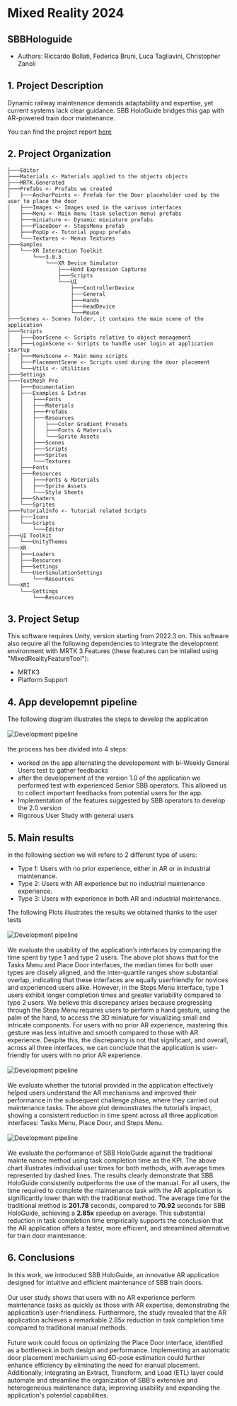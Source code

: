 # Mixed Reality 2024
## SBBHologuide
- Authors: Riccardo Bollati, Federica Bruni, Luca Tagliavini, Christopher Zanoli

## 1. Project Description
Dynamic railway maintenance demands adaptability and expertise, yet current systems lack clear guidance. SBB HoloGuide bridges this gap with AR-powered train door maintenance. 

You can find the project report [here](README_files/report.pdf)

## 2. Project Organization
```
├───Editor
├───Materials <- Materials applied to the objects objects
├───MRTK.Generated
├───Prefabs <- Prefabs we created
│   ├───AnchorPoints <- Prefab for the Door placeholder used by the user to place the door
│   ├───Images <- Images used in the variuos interfaces
│   ├───Menu <- Main menu (task selection menu) prefabs
│   ├───miniature <- Dynamic miniature prefabs
│   ├───PlaceDoor <- StepsMenu prefab
│   ├───PopUp <- Tutorial popup prefabs
│   └───Textures <- Menus Textures
├───Samples
│   └───XR Interaction Toolkit
│       └───3.0.3
│           └───XR Device Simulator
│               ├───Hand Expression Captures
│               ├───Scripts
│               └───UI
│                   ├───ControllerDevice
│                   ├───General
│                   ├───Hands
│                   ├───HeadDevice
│                   └───Mouse
├───Scenes <- Scenes folder, it contains the main scene of the application
├───Scripts
│   ├───DoorScene <- Scripts relative to object menagement
│   ├───LoginScene <- Scripts to handle user login at application startup
│   ├───MenuScene <- Main menu scripts
│   ├───PlacementScene <- Scripts used during the door placement
│   └───Utils <- Utilities
├───Settings
├───TextMesh Pro
│   ├───Documentation
│   ├───Examples & Extras
│   │   ├───Fonts
│   │   ├───Materials
│   │   ├───Prefabs
│   │   ├───Resources
│   │   │   ├───Color Gradient Presets
│   │   │   ├───Fonts & Materials
│   │   │   └───Sprite Assets
│   │   ├───Scenes
│   │   ├───Scripts
│   │   ├───Sprites
│   │   └───Textures
│   ├───Fonts
│   ├───Resources
│   │   ├───Fonts & Materials
│   │   ├───Sprite Assets
│   │   └───Style Sheets
│   ├───Shaders
│   └───Sprites
├───TutorialInfo <- Tutorial related Scripts
│   ├───Icons
│   └───Scripts
│       └───Editor
├───UI Toolkit
│   └───UnityThemes
├───XR
│   ├───Loaders
│   ├───Resources
│   ├───Settings
│   └───UserSimulationSettings
│       └───Resources
└───XRI
    └───Settings
        └───Resources
```
## 3. Project Setup
This software requires Unity, version starting from 2022.3 on. This software also require all the following dependencies to integrate the development environment with MRTK 3 Features (these features can be intalled using "MixedRealityFeatureTool"):
- MRTK3
- Platform Support

## 4. App developemnt pipeline
The following diagram illustrates the steps to develop the application
<br><br>
![Development pipeline](README_files/app_development.jpg)
<br><br>
the process has bee divided into 4 steps:
- worked on the app alternating the developement with bi-Weekly General Users test to gather feedbacks
- after the developement of the version 1.0 of the application we performed test with experienced Senior SBB operators. This allowed us to collect important feedbacks from potential users for the app.
- Implementation of the features suggested by SBB operators to develop the 2.0 version
- Rigorous User Study with general users

## 5. Main results
in the following section we will refere to 2 different type of users: 
- Type 1: Users with no prior experience, either in AR or in industrial maintenance.
- Type 2: Users with AR experience but no industrial maintenance experience.
- Type 3: Users with experience in both AR and industrial maintenance.

The following Plots illustrates the results we obtained thanks to the user tests
<br><br>
![Development pipeline](README_files/plot1.jpg)
<br><br>
We evaluate the usability of the application’s interfaces by comparing the time spent by type 1 and type 2 users. The above plot shows that for the Tasks Menu and Place Door interfaces, the median times for both user types are closely aligned, and the inter-quartile ranges show substantial overlap, indicating that these interfaces are equally userfriendly for novices and experienced users alike. However, in the Steps Menu interface, type 1 users exhibit longer completion times and greater variability compared to type 2 users. We believe this discrepancy arises because progressing through the Steps Menu requires users to perform a hand gesture, using the palm of the hand, to access the 3D miniature for visualizing small and intricate components. For users with no prior AR experience, mastering this gesture was less intuitive and smooth
compared to those with AR experience. Despite this, the discrepancy is not that significant, and overall, across all three interfaces, we can conclude that the application is user-friendly for users with no prior AR experience.
<br><br>
![Development pipeline](README_files/plot2.jpg)
<br><br>
We evaluate whether the tutorial provided in the application effectively helped users understand the AR mechanisms and improved their performance in the subsequent challenge phase, where they carried out maintenance tasks. The above plot demonstrates the tutorial’s impact, showing a consistent reduction in time spent across all three application interfaces: Tasks Menu, Place Door, and Steps Menu.
<br><br>
![Development pipeline](README_files/plot3.jpg)
<br><br>
We evaluate the performance of SBB HoloGuide against the traditional mainte nance method using task completion time as the KPI. The above chart illustrates individual user times for both methods, with average times represented by dashed lines. The results clearly demonstrate that SBB HoloGuide consistently outperforms the use of the manual.
For all users, the time required to complete the maintenance task with the AR application is significantly lower than with the traditional method. The average time for the traditional method is <b>201.78</b> seconds, compared to <b>70.92</b> seconds for SBB HoloGuide, achieving a <b>2.85x</b> speedup on average. This substantial reduction in task completion time empirically supports the conclusion that the AR application offers a faster, more efficient, and streamlined alternative for train door maintenance.
## 6. Conclusions
In this work, we introduced SBB HoloGuide, an innovative AR application designed for intuitive and efficient maintenance of SBB train doors.
<br></br>
Our user study shows that users with no AR experience perform maintenance tasks as quickly as those with AR expertise, demonstrating the application’s user-friendliness. Furthermore, the study revealed that the AR application achieves a remarkable 2.85x reduction in task completion time compared to traditional manual methods.
<br></br>
Future work could focus on optimizing the Place Door interface, identified as a bottleneck in both design and performance. Implementing an automatic door placement mechanism using 6D-pose estimation could further enhance efficiency by eliminating the need for manual placement. Additionally, integrating an Extract, Transform, and Load (ETL) layer could automate and streamline the organization of SBB's extensive and heterogeneous maintenance data, improving usability and expanding the application's potential capabilities.
